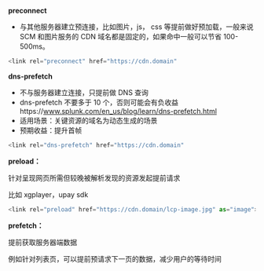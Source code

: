 **preconnect**

- 与其他服务器建立预连接，比如图片，js， css 等提前做好预加载，一般来说 SCM 和图片服务的 CDN 域名都是固定的，如果命中一般可以节省 100-500ms。

```TypeScript
<link rel="preconnect" href="https://cdn.domain"
```



**dns-prefetch**

- 不与服务器建立连接，只提前做 DNS 查询
- dns-prefetch 不要多于 10 个，否则可能会有负收益https://www.splunk.com/en_us/blog/learn/dns-prefetch.html
- 适用场景：关键资源的域名为动态生成的场景
- 预期收益：提升首帧

```TypeScript
<link rel="dns-prefetch" href="https://cdn.domain"
```



**preload：**

针对呈现网页所需但较晚被解析发现的资源发起提前请求

比如 xgplayer，upay sdk

```TypeScript
<link rel="preload" href="https://cdn.domain/lcp-image.jpg" as="image">
```



**prefetch：**

提前获取服务器端数据

例如针对列表页，可以提前预请求下一页的数据，减少用户的等待时间